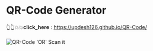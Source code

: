 # QR-Code Generator 

👆👆💥💥**click_here** : https://updesh126.github.io/QR-Code/ <br><br>
<align center>
  ![QR-Code](https://user-images.githubusercontent.com/77198464/178109197-01cb775a-2124-4f50-91c2-1b7455d466b4.png)
'OR' Scan it
